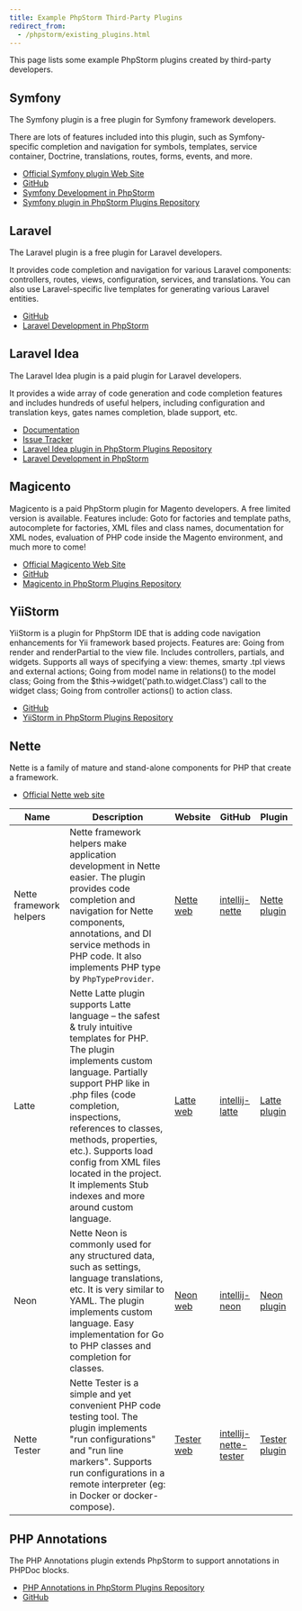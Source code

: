 ```yaml
---
title: Example PhpStorm Third-Party Plugins
redirect_from:
  - /phpstorm/existing_plugins.html
---
```

<!-- Copyright 2000-2020 JetBrains s.r.o. and other contributors. Use of this source code is governed by the Apache 2.0 license that can be found in the LICENSE file. -->

This page lists some example PhpStorm plugins created by third-party developers.

## Symfony
The Symfony plugin is a free plugin for Symfony framework developers.

There are lots of features included into this plugin, such as Symfony-specific completion and navigation for symbols, templates, service container, Doctrine, translations, routes, forms, events, and more.

* [Official Symfony plugin Web Site](https://symfony2-plugin.espend.de/)
* [GitHub](https://github.com/Haehnchen/idea-php-symfony2-plugin)
* [Symfony Development in PhpStorm](https://www.jetbrains.com/help/phpstorm/symfony-support.html)
* [Symfony plugin in PhpStorm Plugins Repository](https://plugins.jetbrains.com/plugin/7219-symfony-support)

## Laravel
The Laravel plugin is a free plugin for Laravel developers.

It provides code completion and navigation for various Laravel components: controllers, routes, views, configuration, services, and translations.
You can also use Laravel-specific live templates for generating various Laravel entities.

* [GitHub](https://github.com/Haehnchen/idea-php-laravel-plugin)
* [Laravel Development in PhpStorm](https://www.jetbrains.com/help/phpstorm/laravel.html)

## Laravel Idea
The Laravel Idea plugin is a paid plugin for Laravel developers.

It provides a wide array of code generation and code completion features and includes hundreds of useful helpers, including configuration and translation keys, gates names completion, blade support, etc.

* [Documentation](https://laravel-idea.com/docs/3.x/overview)
* [Issue Tracker](https://github.com/laravel-idea/plugin/issues)
* [Laravel Idea plugin in PhpStorm Plugins Repository](https://plugins.jetbrains.com/plugin/13441-laravel-idea)
* [Laravel Development in PhpStorm](https://www.jetbrains.com/help/phpstorm/laravel.html)

## Magicento
Magicento is a paid PhpStorm plugin for Magento developers.
A free limited version is available.
Features include: Goto for factories and template paths, autocomplete for factories, XML files and class names, documentation for XML nodes, evaluation of PHP code inside the Magento environment, and much more to come!

* [Official Magicento Web Site](https://magicento.com/)
* [GitHub](https://github.com/enriquepiatti/Magicento)
* [Magicento in PhpStorm Plugins Repository](https://plugins.jetbrains.com/plugin/7089-magicento)

## YiiStorm
YiiStorm is a plugin for PhpStorm IDE that is adding code navigation enhancements for Yii framework based projects.
Features are: Going from render and renderPartial to the view file.
Includes controllers, partials, and widgets.
Supports all ways of specifying a view: themes, smarty .tpl views and external actions; Going from model name in relations() to the model class; Going from the $this->widget('path.to.widget.Class') call to the widget class; Going from controller actions() to action class.

* [GitHub](https://github.com/cmazx/yiistorm)
* [YiiStorm in PhpStorm Plugins Repository](https://plugins.jetbrains.com/plugin/7182-yiistorm)

## Nette

Nette is a family of mature and stand-alone components for PHP that create a framework.

* [Official Nette web site](https://nette.org/en/)

| Name                    | Description                                                                                                                                                                                                                                                                                                                                                                            | Website                                   | GitHub                                                                           | Plugin                                                                            |
| ----------------------- | -------------------------------------------------------------------------------------------------------------------------------------------------------------------------------------------------------------------------------------------------------------------------------------------------------------------------------------------------------------------------------------- | ----------------------------------------- | -------------------------------------------------------------------------------- | --------------------------------------------------------------------------------- |
| Nette framework helpers | Nette framework helpers make application development in Nette easier. The plugin provides code completion and navigation for Nette components, annotations, and DI service methods in PHP code. It also implements PHP type by `PhpTypeProvider`.                                                                                                                                      | [Nette web](https://nette.org/en)         | [intellij-nette](https://github.com/nette-intellij/intellij-nette)               | [Nette plugin](https://plugins.jetbrains.com/plugin/7231-nette-framework-helpers) |
| Latte                   | Nette Latte plugin supports Latte language – the safest & truly intuitive templates for PHP. The plugin implements custom language. Partially support PHP like in .php files (code completion, inspections, references to classes, methods, properties, etc.). Supports load config from XML files located in the project. It implements Stub indexes and more around custom language. | [Latte web](https://latte.nette.org/en)   | [intellij-latte](https://github.com/nette-intellij/intellij-latte)               | [Latte plugin](https://plugins.jetbrains.com/plugin/7457-latte)                   |
| Neon                    | Nette Neon is commonly used for any structured data, such as settings, language translations, etc. It is very similar to YAML. The plugin implements custom language. Easy implementation for Go to PHP classes and completion for classes.                                                                                                                                            | [Neon web](https://ne-on.org)             | [intellij-neon](https://github.com/nette-intellij/intellij-neon)                 | [Neon plugin](https://plugins.jetbrains.com/plugin/7060-neon-support)             |
| Nette Tester            | Nette Tester is a simple and yet convenient PHP code testing tool. The plugin implements "run configurations" and "run line markers". Supports run configurations in a remote interpreter (eg: in Docker or docker-compose).                                                                                                                                                           | [Tester web](https://tester.nette.org/en) | [intellij-nette-tester](https://github.com/nette-intellij/intellij-nette-tester) | [Tester plugin](https://plugins.jetbrains.com/plugin/8226-nette-tester)           |

## PHP Annotations
The PHP Annotations plugin extends PhpStorm to support annotations in PHPDoc blocks.

* [PHP Annotations in PhpStorm Plugins Repository](https://plugins.jetbrains.com/plugin/7320-php-annotations)
* [GitHub](https://github.com/Haehnchen/idea-php-annotation-plugin)
